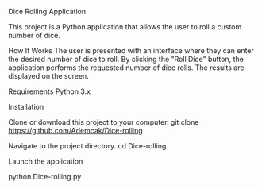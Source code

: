 Dice Rolling Application

This project is a Python application that allows the user to roll a custom number of dice.



How It Works
The user is presented with an interface where they can enter the desired number of dice to roll.
By clicking the "Roll Dice" button, the application performs the requested number of dice rolls.
The results are displayed on the screen.


Requirements
Python 3.x



Installation

Clone or download this project to your computer.
git clone https://github.com/Ademcak/Dice-rolling 

Navigate to the project directory.
cd Dice-rolling

Launch the application

python Dice-rolling.py

